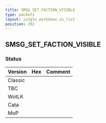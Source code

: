 ```yaml
---
title: SMSG_SET_FACTION_VISIBLE
type: packets
layout: single_markdown_in_list
position: 292
---
```


## SMSG_SET_FACTION_VISIBLE

### Status

Version | Hex | Comment
---------- | ---------- | ---------- 
Classic |  |  
TBC |  |  
WotLK |  |  
Cata |  |  
MoP |  |  